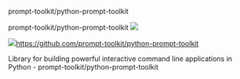 prompt-toolkit/python-prompt-toolkit

prompt-toolkit/python-prompt-toolkit
![](../_resources/4c421ad5dca8f861df01a61b2636ee72.png)

![](../_resources/7f969f62ee272a3be19966806fff4ad5.png)https://github.com/prompt-toolkit/python-prompt-toolkit

Library for building powerful interactive command line applications in Python - prompt-toolkit/python-prompt-toolkit